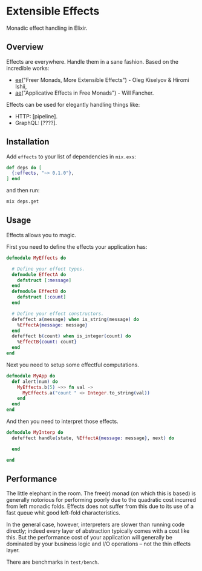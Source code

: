 # Extensible Effects

Monadic effect handling in Elixir.

## Overview

Effects are everywhere. Handle them in a sane fashion. Based on the incredible works:
 * [ee]("Freer Monads, More Extensible Effects") - Oleg Kiselyov & Hiromi Ishii,
 * [ae]("Applicative Effects in Free Monads") - Will Fancher.

Effects can be used for elegantly handling things like:

 * HTTP: [pipeline].
 * GraphQL: [????].

## Installation

Add `effects` to your list of dependencies in `mix.exs`:

```elixir
def deps do [
  {:effects, "~> 0.1.0"},
] end
```

and then run:

```sh
mix deps.get
```

## Usage

Effects allows you to magic.

First you need to define the effects your application has:

```elixir
defmodule MyEffects do

  # Define your effect types.
  defmodule EffectA do
    defstruct [:message]
  end
  defmodule EffectB do
    defstruct [:count]
  end

  # Define your effect constructors.
  defeffect a(message) when is_string(message) do
    %EffectA{message: message}
  end
  defeffect b(count) when is_integer(count) do
    %EffectB{count: count}
  end
end
```

Next you need to setup some effectful computations.

```elixir
defmodule MyApp do
  def alert(num) do
    MyEffects.b(5) ~>> fn val ->
      MyEffects.a("count " <> Integer.to_string(val))
    end
  end
end
```

And then you need to interpret those effects.

```elixir
defmodule MyInterp do
  defeffect handle(state, %EffectA{message: message}, next) do

  end

end
```

## Performance

The little elephant in the room. The free(r) monad (on which this is based) is generally notorious for performing poorly due to the quadratic cost incurred from left monadic folds. Effects does not suffer from this due to its use of a fast queue whit good left-fold characteristics.

In the general case, however, interpreters are slower than running code directly; indeed every layer of abstraction typically comes with a cost like this. But the performance cost of your application will generally be dominated by your business logic and I/O operations – not the thin effects layer.

There are benchmarks in `test/bench`.

[ee]: http://okmij.org/ftp/Haskell/extensible/
[ae]: http://elvishjerricco.github.io/2016/04/13/more-on-applicative-effects-in-free-monads.html
